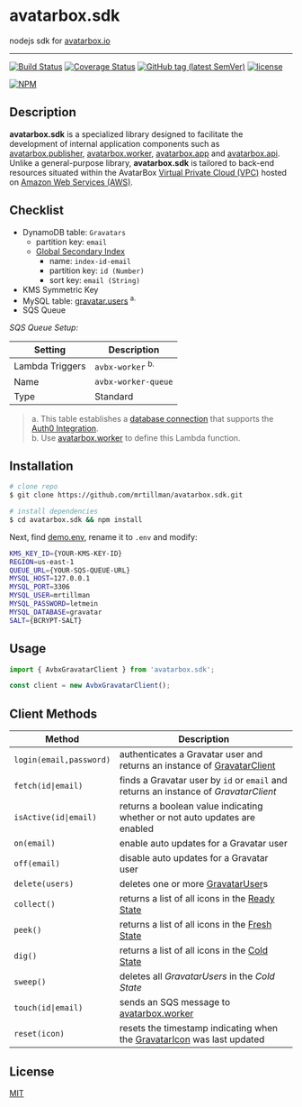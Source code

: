 # avatarbox.sdk

 nodejs sdk for [avatarbox.io](https://avatarbox.io)
 
 ---

[![Build Status](https://travis-ci.com/mrtillman/avatarbox.sdk.svg?branch=master)](https://travis-ci.com/mrtillman/avatarbox.sdk)
[![Coverage Status](https://coveralls.io/repos/github/mrtillman/avatarbox.sdk/badge.svg?branch=master)](https://coveralls.io/github/mrtillman/avatarbox.sdk?branch=master)
[![GitHub tag (latest SemVer)](https://img.shields.io/github/v/tag/mrtillman/avatarbox.sdk?sort=semver)](https://github.com/mrtillman/avatarbox.sdk/releases/tag/1.0.0)
[![license](https://img.shields.io/badge/license-MIT-blue.svg)](https://github.com/mrtillman/avatarbox.sdk/blob/master/LICENSE)

[![NPM](https://nodei.co/npm/avatarbox.sdk.png)](https://www.npmjs.com/package/avatarbox.sdk)

## Description

**avatarbox.sdk** is a specialized library designed to facilitate the development of internal application components such as [avatarbox.publisher](https://github.com/mrtillman/avatarbox.publisher), [avatarbox.worker](https://github.com/mrtillman/avatarbox.worker), [avatarbox.app](https://github.com/mrtillman/avatarbox.app) and [avatarbox.api](https://github.com/mrtillman/avatarbox.api). Unlike a general-purpose library, **avatarbox.sdk** is tailored to back-end resources situated within the AvatarBox [Virtual Private Cloud (VPC)](https://aws.amazon.com/vpc/?vpc-blogs.sort-by=item.additionalFields.createdDate&vpc-blogs.sort-order=desc) hosted on [Amazon Web Services (AWS)](https://en.wikipedia.org/wiki/Amazon_Web_Services).

## Checklist

- DynamoDB table: `Gravatars` 
  - partition key: `email`
  - [Global Secondary Index](https://docs.aws.amazon.com/amazondynamodb/latest/developerguide/GSI.html) 
    - name: `index-id-email`
    - partition key: `id (Number)` 
    - sort key: `email (String)`
- KMS Symmetric Key
- MySQL table: [gravatar.users](https://github.com/mrtillman/avatarbox.sdk/blob/master/gravatar.users.sql) <sup>a.</sup>
- SQS Queue

*SQS Queue Setup:*

|Setting|Description|
|---|---|
|Lambda Triggers|`avbx-worker` <sup>b.</sup>|
|Name|`avbx-worker-queue`|
|Type|Standard|

> a. This table establishes a [database connection](https://auth0.com/docs/connections/database) that supports the [Auth0 Integration](https://github.com/mrtillman/avatarbox.api/wiki/Auth0-Integration).<br/> b. Use [avatarbox.worker](https://github.com/mrtillman/avatarbox.worker) to define this Lambda function.

## Installation

```sh
# clone repo
$ git clone https://github.com/mrtillman/avatarbox.sdk.git

# install dependencies
$ cd avatarbox.sdk && npm install
```

Next, find [demo.env](https://github.com/mrtillman/avatarbox.sdk/blob/master/demo.env), rename it to `.env` and modify:

```sh
KMS_KEY_ID={YOUR-KMS-KEY-ID}
REGION=us-east-1
QUEUE_URL={YOUR-SQS-QUEUE-URL}
MYSQL_HOST=127.0.0.1
MYSQL_PORT=3306
MYSQL_USER=mrtillman
MYSQL_PASSWORD=letmein
MYSQL_DATABASE=gravatar
SALT={BCRYPT-SALT}
```

<!--
## Tests

```bash
# unit tests
$ npm run test

# test coverage
$ npm run test:cov
```
-->

## Usage

```js
import { AvbxGravatarClient } from 'avatarbox.sdk';

const client = new AvbxGravatarClient();
```

## Client Methods

|Method|Description|
|---|---|
|`login(email,password)`|authenticates a Gravatar user and returns an instance of [GravatarClient](https://github.com/mrtillman/grav.client)|
|`fetch(id\|email)`|finds a Gravatar user by `id` or `email` and returns an instance of *GravatarClient*|
|`isActive(id\|email)`|returns a boolean value indicating whether or not auto updates are enabled|
|`on(email)`|enable auto updates for a Gravatar user|
|`off(email)`|disable auto updates for a Gravatar user|
|`delete(users)`|deletes one or more [GravatarUser](https://github.com/mrtillman/avatarbox.sdk/blob/master/Domain/gravatar-user.ts)s|
|`collect()`|returns a list of all icons in the [Ready State](https://github.com/mrtillman/avatarbox.sdk/wiki/Glossary#ready-state)|
|`peek()`|returns a list of all icons in the [Fresh State](https://github.com/mrtillman/avatarbox.sdk/wiki/Glossary#fresh-state)|
|`dig()`|returns a list of all icons in the [Cold State](https://github.com/mrtillman/avatarbox.sdk/wiki/Glossary#cold-state)|
|`sweep()`|deletes all *GravatarUsers* in the *Cold State*|
|`touch(id\|email)`|sends an SQS message to [avatarbox.worker](https://github.com/mrtillman/avatarbox.worker)|
|`reset(icon)`|resets the timestamp indicating when the [GravatarIcon](https://github.com/mrtillman/avatarbox.sdk/blob/master/Domain/gravatar-icon.ts) was last updated |

## License

[MIT](https://github.com/mrtillman/avatarbox.sdk/blob/master/LICENSE)
